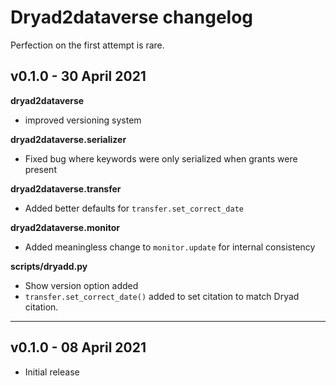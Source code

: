 # Dryad2dataverse changelog

Perfection on the first attempt is rare.


## v0.1.0 - 30 April 2021

**dryad2dataverse**

* improved versioning system

**dryad2dataverse.serializer**

* Fixed bug where keywords were only serialized when grants were present

**dryad2dataverse.transfer**

* Added better defaults for `transfer.set_correct_date`

**dryad2dataverse.monitor**

* Added meaningless change to `monitor.update` for internal consistency

**scripts/dryadd.py**

* Show version option added
* `transfer.set_correct_date()` added to set citation to match Dryad citation.

---

## v0.1.0 - 08 April 2021

* Initial release

